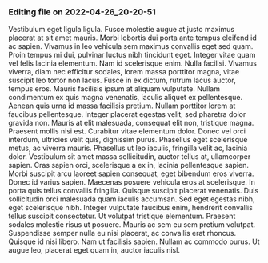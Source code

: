 

### Editing file on 2022-04-26_20-20-51

Vestibulum eget ligula ligula. Fusce molestie augue at justo maximus placerat at sit amet mauris. Morbi lobortis dui porta ante tempus eleifend id ac sapien. Vivamus in leo vehicula sem maximus convallis eget sed quam. Proin tempus mi dui, pulvinar luctus nibh tincidunt eget. Integer vitae quam vel felis lacinia elementum. Nam id scelerisque enim. Nulla facilisi. Vivamus viverra, diam nec efficitur sodales, lorem massa porttitor magna, vitae suscipit leo tortor non lacus. Fusce in ex dictum, rutrum lacus auctor, tempus eros. Mauris facilisis ipsum at aliquam vulputate. Nullam condimentum ex quis magna venenatis, iaculis aliquet ex pellentesque. Aenean quis urna id massa facilisis pretium. Nullam porttitor lorem at faucibus pellentesque.
Integer placerat egestas velit, sed pharetra dolor gravida non. Mauris at elit malesuada, consequat elit non, tristique magna. Praesent mollis nisi est. Curabitur vitae elementum dolor. Donec vel orci interdum, ultricies velit quis, dignissim purus. Phasellus eget scelerisque metus, ac viverra mauris. Phasellus ut leo iaculis, fringilla velit ac, lacinia dolor. Vestibulum sit amet massa sollicitudin, auctor tellus at, ullamcorper sapien. Cras sapien orci, scelerisque a ex in, lacinia pellentesque sapien.
Morbi suscipit arcu laoreet sapien consequat, eget bibendum eros viverra. Donec id varius sapien. Maecenas posuere vehicula eros at scelerisque. In porta quis tellus convallis fringilla. Quisque suscipit placerat venenatis. Duis sollicitudin orci malesuada quam iaculis accumsan. Sed eget egestas nibh, eget scelerisque nibh.
Integer vulputate faucibus enim, hendrerit convallis tellus suscipit consectetur. Ut volutpat tristique elementum. Praesent sodales molestie risus ut posuere. Mauris ac sem eu sem pretium volutpat. Suspendisse semper nulla eu nisi placerat, ac convallis erat rhoncus. Quisque id nisi libero. Nam ut facilisis sapien. Nullam ac commodo purus. Ut augue leo, placerat eget quam in, auctor iaculis nisl.


